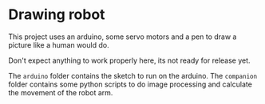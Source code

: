 Drawing robot
=============

This project uses an arduino, some servo motors and a pen to draw a picture like a human would do.

Don't expect anything to work properly here, its not ready for release yet.

The `arduino` folder contains the sketch to run on the arduino. The `companion` folder contains some python scripts to do image processing and calculate the movement of the robot arm.
